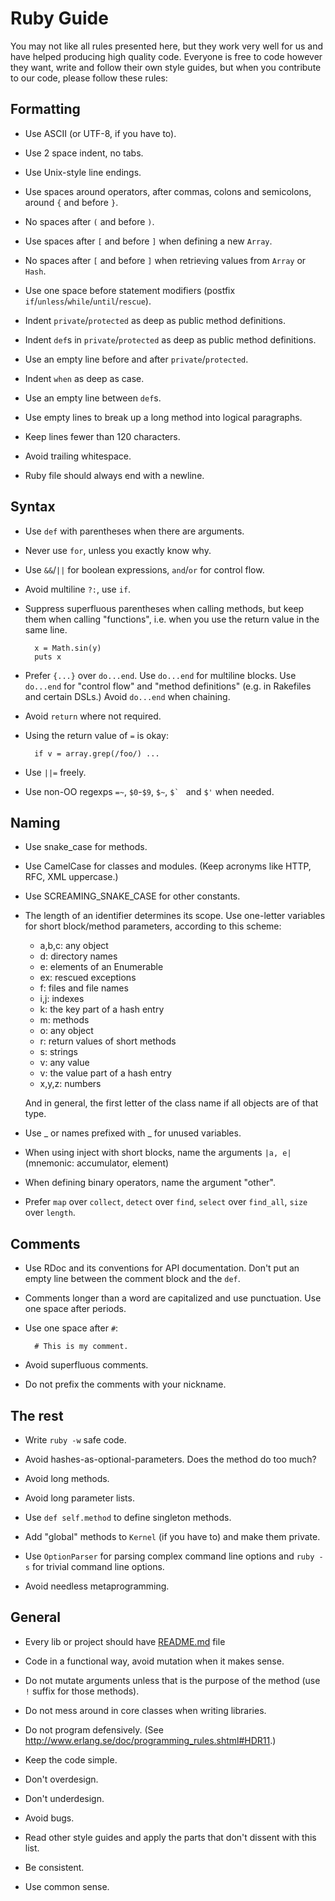 # Ruby Guide

You may not like all rules presented here, but they work very well for
us and have helped producing high quality code. Everyone is free to
code however they want, write and follow their own style guides, but
when you contribute to our code, please follow these rules:

## Formatting

* Use ASCII (or UTF-8, if you have to).

* Use 2 space indent, no tabs.

* Use Unix-style line endings.

* Use spaces around operators, after commas, colons and semicolons,
  around `{` and before `}`.

* No spaces after `(` and before `)`.

* Use spaces after `[` and before `]` when defining a new `Array`.

* No spaces after `[` and before `]` when retrieving values from `Array` or `Hash`.

* Use one space before statement modifiers (postfix
  `if`/`unless`/`while`/`until`/`rescue`).

* Indent `private`/`protected` as deep as public method definitions.

* Indent `def`s in `private`/`protected` as deep as public method definitions.

* Use an empty line before and after `private`/`protected`.

* Indent `when` as deep as case.

* Use an empty line between `def`s.

* Use empty lines to break up a long method into logical paragraphs.

* Keep lines fewer than 120 characters.

* Avoid trailing whitespace.

* Ruby file should always end with a newline.

## Syntax

* Use `def` with parentheses when there are arguments.

* Never use `for`, unless you exactly know why.

* Use `&&`/`||` for boolean expressions, `and`/`or` for control flow.

* Avoid multiline `?:`, use `if`.

* Suppress superfluous parentheses when calling methods, but keep them
  when calling "functions", i.e. when you use the return value in the
  same line.

        x = Math.sin(y)
        puts x

* Prefer `{...}` over `do...end`. Use `do...end` for multiline blocks.
  Use `do...end` for "control flow" and "method definitions"
  (e.g. in Rakefiles and certain DSLs.) Avoid `do...end` when chaining.

* Avoid `return` where not required.

* Using the return value of `=` is okay:

        if v = array.grep(/foo/) ...

* Use `||=` freely.

* Use non-OO regexps `=~`, `$0`-`$9`, `$~`, ``$` `` and `$'` when needed.

## Naming

* Use snake_case for methods.

* Use CamelCase for classes and modules. (Keep acronyms like HTTP,
  RFC, XML uppercase.)

* Use SCREAMING_SNAKE_CASE for other constants.

* The length of an identifier determines its scope. Use one-letter
  variables for short block/method parameters, according to this
  scheme:

  * a,b,c: any object
  * d: directory names
  * e: elements of an Enumerable
  * ex: rescued exceptions
  * f: files and file names
  * i,j: indexes
  * k: the key part of a hash entry
  * m: methods
  * o: any object
  * r: return values of short methods
  * s: strings
  * v: any value
  * v: the value part of a hash entry
  * x,y,z: numbers

  And in general, the first letter of the class name if all objects
  are of that type.

* Use _ or names prefixed with _ for unused variables.

* When using inject with short blocks, name the arguments `|a, e|`
  (mnemonic: accumulator, element)

* When defining binary operators, name the argument "other".

* Prefer `map` over `collect`, `detect` over `find`, `select` over `find_all`,
  `size` over `length`.

## Comments

* Use RDoc and its conventions for API documentation. Don't put an
  empty line between the comment block and the `def`.

* Comments longer than a word are capitalized and use punctuation.
  Use one space after periods.

* Use one space after `#`:

        # This is my comment.

* Avoid superfluous comments.

* Do not prefix the comments with your nickname.

## The rest

* Write `ruby -w` safe code.

* Avoid hashes-as-optional-parameters. Does the method do too much?

* Avoid long methods.

* Avoid long parameter lists.

* Use `def self.method` to define singleton methods.

* Add "global" methods to `Kernel` (if you have to) and make them private.

* Use `OptionParser` for parsing complex command line options and
  `ruby -s` for trivial command line options.

* Avoid needless metaprogramming.

## General

* Every lib or project should have [README.md](http://tom.preston-werner.com/2010/08/23/readme-driven-development.html) file

* Code in a functional way, avoid mutation when it makes sense.

* Do not mutate arguments unless that is the purpose of the method
  (use `!` suffix for those methods).

* Do not mess around in core classes when writing libraries.

* Do not program defensively.
  (See http://www.erlang.se/doc/programming_rules.shtml#HDR11.)

* Keep the code simple.

* Don't overdesign.

* Don't underdesign.

* Avoid bugs.

* Read other style guides and apply the parts that don't dissent with
  this list.

* Be consistent.

* Use common sense.
